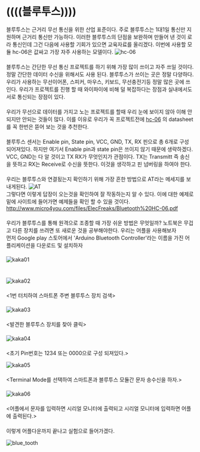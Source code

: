 # ((((블루투스))))  
블루투스는 근거리 무선 통신을 위한 산업 표준이다. 주로 블루투스는 1대1일 통신만 지원하며 근거리 통신만 가능하다. 
이러한 블루투스의 단점을 보완하며 만들어 낸 것이 로라 통신인데 그건 다음에 사용할 기회가 있으면 교육자료를 올리겠다.
이번에 사용할 모듈 hc-06은 값싸고 가장 자주 사용하는 모델이다. 
![hc-06](img/hc-06.png)  
　  
블루투스는 간단한 무선 통신 프로젝트를 하기 위해 가장 많이 쓰이고 자주 쓰일 것이다.
정말 간단한 데이터 수신을 위해서도 사용 된다. 블루투스가 쓰이는 곳은 정말 다양하다. 우리가 사용하는 무선이어폰,
스피커, 마우스, 키보드, 무선충전기등 정말 많은 곳에 쓰인다. 우리가 프로젝트를 진행 할 때
와이파이에 비해 덜 복잡하다는 장점과 실내에서도 서로 통신되는 장점이 있다.  
　  
우리가 무선으로 데이터를 가지고 노는 프로젝트를 할때 우리 눈에 보이지 않아 이해 안되지만 안되는 것들이 많다.
이를 이유로 우리가 꼭 프로젝트전에 [hc-06](https://www.olimex.com/Products/Components/RF/BLUETOOTH-SERIAL-HC-06/resources/hc06.pdf) 의 datasheet를 꼭 한번은 
뜯어 보는 것을 추천한다.  
　  
블루투스 센서는 Enable pin, State pin, VCC, GND, TX, RX 핀으로 총 6개로 구성 되어져있다. 하지만 여기서 Enable pin과 state pin은 쓰이지
않기 때문에 생략하겠다. VCC, GND는 다 알 것이고 TX RX가 무엇인지가 관점이다. TX는 Transmitt 즉 송신을 뜻하고 RX는
Receive로 수신을 뜻한다. 이것을 생각하고 핀 넘버링을 하여야 한다.  
　  
우리는 블루투스와 연결됬는지 확인하기 위해 가장 흔한 방법으로 AT라는 메세지를 보내게된다. 
![AT](img/AT.png)  
그렇다면 이렇게 답장이 오는것을 확인하여 잘 작동하는지 알 수 있다. 이에 대한 예제로 밑에 사이트에 들어가면 예제들을 확인 할 수 있을 것이다.
http://www.micro4you.com/files/ElecFreaks/Bluetooth%20HC-06.pdf  
　  
우리가 블루투스를 통해 원격으로 조종할 때 가장 쉬운 방법은 무엇일까? 노트북은 무겁고 다른 장치를 쓰려면 또 새로운 것을 공부해야한다. 우리는 어플을 사용해보자  
먼저 Google play 스토어에서 'Arduino Bluetooth Controller'라는 이름을 가진 어플리케이션을 다운로드 및 설치하자  
　  
![kaka01](img/kakao1.jpg)  
　 
<Arduino Bluetooth Controller>  
　  
![kaka02](img/kakao2.jpg)  
　  
<1번 터치하여 스마트폰 주변 블루투스 장치 검색>  
　  
![kaka03](img/kakao3.jpg)  
　  
<발견한 블루투스 장치를 찾아 클릭>  
　  
![kaka04](img/kakao4.jpg)  
　  
<초기 Pin번호는 1234 또는 0000으로 구성 되져있다.>
  
![kaka05](img/kakao5.jpg)  
　  
<Terminal Mode를 선택하여 스마트폰과 블루투스 모듈간 문자 송수신을 하자.>  
　  
![kaka06](img/kakao6.jpg)   
　  
<어플에서 문자를 입력하면 시리얼 모니터에 출력되고 시리얼 모니터에 입력하면 어플에 출력된다.>  
　  
이렇게 어플다운까지 끝나고 실험으로 들어가겠다.  


![blue_tooth](img/blue_tooth_circuit.PNG)  
　